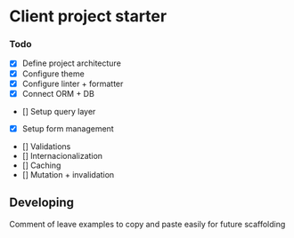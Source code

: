 # Client project starter

### Todo

- [x] Define project architecture
- [x] Configure theme
- [x] Configure linter + formatter
- [x] Connect ORM + DB
- [] Setup query layer
- [x] Setup form management
- [] Validations
- [] Internacionalization
- [] Caching
- [] Mutation + invalidation

## Developing

Comment of leave examples to copy and paste easily for future scaffolding

